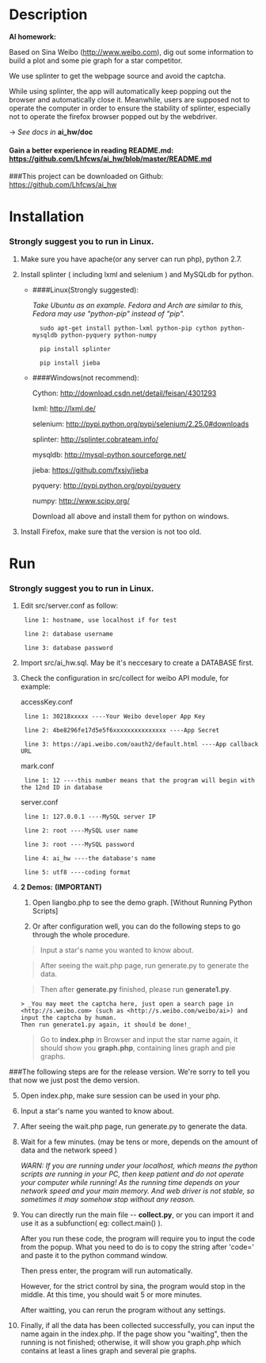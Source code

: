 # Description
**AI homework:**

Based on Sina Weibo (<http://www.weibo.com>), dig out some information to build a plot and some pie graph for a star competitor.

We use splinter to get the webpage source and avoid the captcha.

While using splinter, the app will automatically keep popping out the browser and automatically close it. Meanwhile, users are supposed not to operate the computer in order to ensure the stability of splinter, especially not to operate the firefox browser popped out by the webdriver. 


-> _See docs in_ **ai_hw/doc**
#### Gain a better experience in reading README.md:   <https://github.com/Lhfcws/ai_hw/blob/master/README.md>
###This project can be downloaded on Github: <https://github.com/Lhfcws/ai_hw>

# Installation
### Strongly suggest you to run in Linux.
1. Make sure you have apache(or any server can run php), python 2.7.

2. Install splinter ( including lxml and selenium ) and MySQLdb for python.
	+ ####Linux(Strongly suggested):

		*Take Ubuntu as an example. Fedora and Arch are similar to this, Fedora may use "python-pip" instead of "pip".*

			sudo apt-get install python-lxml python-pip cython python-mysqldb python-pyquery python-numpy

			pip install splinter

			pip install jieba
	+ ####Windows(not recommend):

		Cython: 	<http://download.csdn.net/detail/feisan/4301293>

		lxml:		<http://lxml.de/>

		selenium:	<http://pypi.python.org/pypi/selenium/2.25.0#downloads>

		splinter:	<http://splinter.cobrateam.info/>

		mysqldb:	<http://mysql-python.sourceforge.net/>

		jieba:		<https://github.com/fxsjy/jieba>	

		pyquery:	<http://pypi.python.org/pypi/pyquery>

		numpy:		<http://www.scipy.org/>

		Download all above and install them for python on windows.

3. Install Firefox, make sure that the version is not too old.

# Run
### Strongly suggest you to run in Linux.
1. Edit src/server.conf as follow:

		line 1: hostname, use localhost if for test

		line 2: database username

		line 3: database password

2. Import src/ai_hw.sql. May be it's neccesary to create a DATABASE first.

3. Check the configuration in src/collect for weibo API module, for example:


	accessKey.conf

		line 1: 30218xxxxx ----Your Weibo developer App Key

		line 2: 4be8296fe17d5e5f6xxxxxxxxxxxxxxx ----App Secret

		line 3: https://api.weibo.com/oauth2/default.html ----App callback URL


	mark.conf

		line 1: 12 ----this number means that the program will begin with the 12nd ID in database


	server.conf

		line 1: 127.0.0.1 ----MySQL server IP

		line 2: root ----MySQL user name

		line 3: root ----MySQL password

		line 4: ai_hw ----the database's name

		line 5: utf8 ----coding format

4. **2 Demos:**				**(IMPORTANT)**

	1) Open liangbo.php to see the demo graph. [Without Running Python Scripts]

	2) Or after configuration well, you can do the following steps to go through the whole procedure. 

	>Input a star's name you wanted to know about.

	>After seeing the wait.php page, run generate.py to generate the data.

	>Then after **generate.py** finished, please run **generate1.py**. 

	   > _You may meet the captcha here, just open a search page in <http://s.weibo.com> (such as <http://s.weibo.com/weibo/ai>) and input the captcha by human.
	   Then run generate1.py again, it should be done!_

	>Go to **index.php** in Browser and input the star name again, it should show you **graph.php**, containing lines graph and pie graphs.

###The following steps are for the release version. We're sorry to tell you that now we just post the demo version.

5. Open index.php, make sure session can be used in your php.

6. Input a star's name you wanted to know about.

7. After seeing the wait.php page, run generate.py to generate the data.

8. Wait for a few minutes. (may be tens or more, depends on the amount of data and the network speed )

	*WARN: If you are running under your localhost, which means the python scripts are running in your PC, then keep patient and do not operate your computer while running! As the running time depends on your network speed and your main memory. And web driver is not stable, so sometimes it may somehow stop without any reason.*

9. You can directly run the main file -- **collect.py**, or you can import it and use it as a subfunction( eg: collect.main() ).

	After you run these code, the program will require you to input the code from the popup. What you need to do is to copy the string after 'code=' and paste it to the python command window.

	Then press enter, the program will run automatically.

	However, for the strict control by sina, the program would stop in the middle. At this time, you should wait 5 or more minutes.

	After waitting, you can rerun the program without any settings.

10. Finally, if all the data has been collected successfully, you can input the name again in the index.php. If the page show you "waiting", then the running is not finished; otherwise, it will show you graph.php which contains at least a lines graph and several pie graphs.
